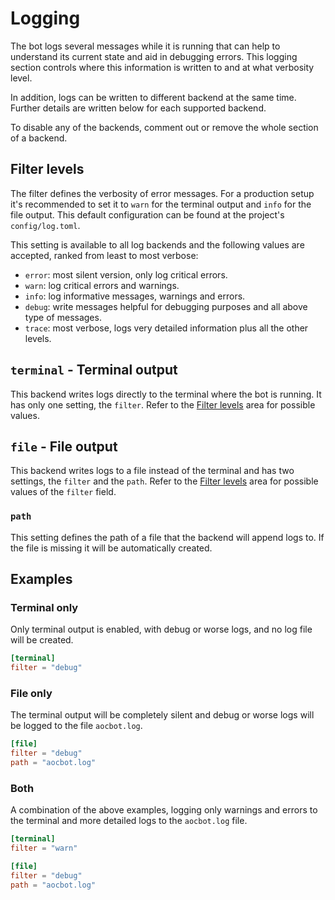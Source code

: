 # Logging

The bot logs several messages while it is running that can help to understand its current state and
aid in debugging errors. This logging section controls where this information is written to and at
what verbosity level.

In addition, logs can be written to different backend at the same time. Further details are written
below for each supported backend.

To disable any of the backends, comment out or remove the whole section of a backend.

## Filter levels

The filter defines the verbosity of error messages. For a production setup it's recommended to set
it to `warn` for the terminal output and `info` for the file output. This default configuration can
be found at the project's `config/log.toml`.

This setting is available to all log backends and the following values are accepted, ranked from
least to most verbose:

- `error`: most silent version, only log critical errors.
- `warn`: log critical errors and warnings.
- `info`: log informative messages, warnings and errors.
- `debug`: write messages helpful for debugging purposes and all above type of messages.
- `trace`: most verbose, logs very detailed information plus all the other levels.

## `terminal` - Terminal output

This backend writes logs directly to the terminal where the bot is running. It has only one setting,
the `filter`. Refer to the [Filter levels](#filter-levels) area for possible values.

## `file` - File output

This backend writes logs to a file instead of the terminal and has two settings, the `filter` and
the `path`. Refer to the [Filter levels](#filter-levels) area for possible values of the `filter`
field.

### `path`

This setting defines the path of a file that the backend will append logs to. If the file is missing
it will be automatically created.

## Examples

### Terminal only

Only terminal output is enabled, with debug or worse logs, and no log file will be created.

```toml
[terminal]
filter = "debug"
```

### File only

The terminal output will be completely silent and debug or worse logs will be logged to the file
`aocbot.log`.

```toml
[file]
filter = "debug"
path = "aocbot.log"
```

### Both

A combination of the above examples, logging only warnings and errors to the terminal and more detailed logs to the `aocbot.log` file.

```toml
[terminal]
filter = "warn"

[file]
filter = "debug"
path = "aocbot.log"
```
